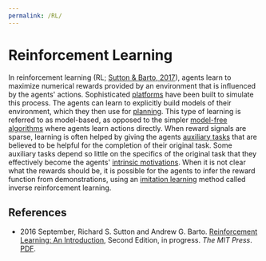 ```yaml
---
permalink: /RL/
---
```

# Reinforcement Learning

In reinforcement learning (RL; [Sutton & Barto, 2017](http://incompleteideas.net/sutton/book/the-book-2nd.html)), agents learn to maximize numerical rewards provided by an environment that is influenced by the agents' actions. Sophisticated [platforms](http://realai.org/reinforcement-learning-platforms/) have been built to simulate this process. The agents can learn to explicitly build models of their environment, which they then use for [planning](http://realai.org/planning/). This type of learning is referred to as model-based, as opposed to the simpler [model-free algorithms](http://realai.org/RL/model-free/) where agents learn actions directly. When reward signals are sparse, learning is often helped by giving the agents [auxiliary tasks](http://realai.org/auxiliary-tasks/) that are believed to be helpful for the completion of their original task. Some auxiliary tasks depend so little on the specifics of the original task that they effectively become the agents' [intrinsic motivations](http://realai.org/intrinsic-motivation/). When it is not clear what the rewards should be, it is possible for the agents to infer the reward function from demonstrations, using an [imitation learning](http://realai.org/imitation-learning/) method called inverse reinforcement learning.

## References

* 2016 September, Richard S. Sutton and Andrew G. Barto. [Reinforcement Learning: An Introduction](http://incompleteideas.net/sutton/book/the-book-2nd.html), Second Edition, in progress. *The MIT Press*. [PDF](http://incompleteideas.net/sutton/book/bookdraft2016sep.pdf).

